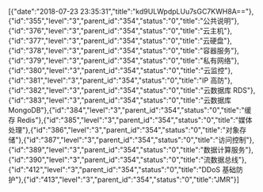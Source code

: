 [{"date":"2018-07-23 23:35:31","title":"kd9ULWpdpLUu7sGC7KWH8A=="},{"id":"355","level":"3","parent_id":"354","status":"0","title":"公共说明"},{"id":"376","level":"3","parent_id":"354","status":"0","title":"云主机"},{"id":"377","level":"3","parent_id":"354","status":"0","title":"云硬盘"},{"id":"378","level":"3","parent_id":"354","status":"0","title":"容器服务"},{"id":"379","level":"3","parent_id":"354","status":"0","title":"私有网络"},{"id":"380","level":"3","parent_id":"354","status":"0","title":"云监控"},{"id":"381","level":"3","parent_id":"354","status":"0","title":"IP 高防"},{"id":"382","level":"3","parent_id":"354","status":"0","title":"云数据库 RDS"},{"id":"383","level":"3","parent_id":"354","status":"0","title":"云数据库 MongoDB"},{"id":"384","level":"3","parent_id":"354","status":"0","title":"缓存 Redis"},{"id":"385","level":"3","parent_id":"354","status":"0","title":"媒体处理"},{"id":"386","level":"3","parent_id":"354","status":"0","title":"对象存储"},{"id":"387","level":"3","parent_id":"354","status":"0","title":"访问控制"},{"id":"389","level":"3","parent_id":"354","status":"0","title":"数据计算服务"},{"id":"390","level":"3","parent_id":"354","status":"0","title":"流数据总线"},{"id":"412","level":"3","parent_id":"354","status":"0","title":"DDoS 基础防护"},{"id":"413","level":"3","parent_id":"354","status":"0","title":"JMR"}]
